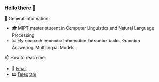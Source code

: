 ### Hello there 👋

:page_with_curl: General information:
- 🎓 MIPT master student in Computer Linguistics and Natural Language Processing
- :bar_chart: My research interests: Information Extraction tasks, Question Answering, Multilingual Models.

📫 How to reach me: 
- :email: [Email](shkunkov.as@phystech.edu)
- :pager: [Telegram](t.me/ryzhtus)

